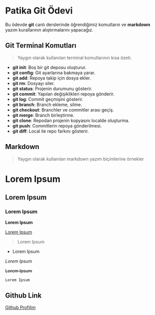 # Patika Git Ödevi

Bu ödevde **git** canlı derslerinde öğrendiğimiz komutların ve **markdown** yazım kurallarının alıştırmalarını yapacağız.

## Git Terminal Komutları

> Yaygın olarak kullanılan terminal komutlarının kısa özeti.

- **git init**: Boş bir git deposu oluşturur.
- **git config**: Git ayarlarına bakmaya yarar.
- **git add**: Repoya takip için dosya ekler.
- **git rm**: Dosyayı siler.
- **git status**: Projenin durumunu gösterir.
- **git commit**: Yapılan değişiklikleri repoya gönderir.
- **git log**: Commit geçmişini gösterir.
- **git branch**: Branch ekleme, silme.
- **git checkout**: Branchler ve commitler arası geçiş.
- **git merge**: Branch birleştirme.
- **git clone**: Repodan projenin kopyasını localde oluşturma.
- **git push**: Commitlerin repoya gönderilmesi.
- **git diff**: Local ile repo farkını gösterir.


## Markdown

> Yaygın olarak kullanılan markdown yazım biçimlerine örnekler

# Lorem Ipsum
## Lorem Ipsum
### Lorem Ipsum

  **Lorem Ipsum**

[Lorem Ipsum](https://tr.wikipedia.org/wiki/Lorem_Ipsum)

>Lorem Ipsum

- Lorem Ipsum

_Lorem Ipsum_

~~Lorem Ipsum~~

``Lorem Ipsum``

## Github Link

[Github Profilim](https://github.com/mehmetcUyanik)